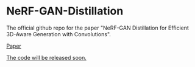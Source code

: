 # NeRF-GAN-Distillation
The official github repo for the paper "NeRF-GAN Distillation for Efficient 3D-Aware Generation with Convolutions".

<a href="https://arxiv.org/abs/2303.12865">Paper
  
The code will be released soon.
